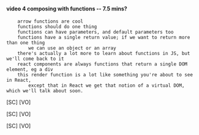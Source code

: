 #### video 4 composing with functions -- 7.5 mins?

        arrow functions are cool
        functions should do one thing
        functions can have parameters, and default parameters too
        functions have a single return value; if we want to return more than one thing
            we can use an object or an array
        there's actually a lot more to learn about functions in JS, but we'll come back to it
        react components are always functions that return a single DOM element, eg a div
        this render function is a lot like something you're about to see in React,
            except that in React we get that notion of a virtual DOM, which we'll talk about soon.

[SC]
[VO]

[SC]
[VO]

[SC]
[VO]

